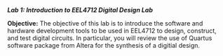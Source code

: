 ***Lab 1: Introduction to EEL4712 Digital Design Lab***

**Objective:**
  The objective of this lab is to introduce the software and hardware development tools to be used in EEL4712 to design, construct, and test digital circuits. In particular, you will review the use of Quartus software package from Altera for the synthesis of a digitial design.

